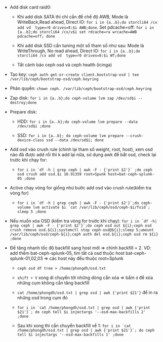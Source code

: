 - Add disk card raid0: 
    
    - Khi add disk SATA thì chỉ cần để chế độ AWB, Mode là WriteBack,Read ahead, Direct IO: `for i in {a..b};do storcli64 /cx add vd  type=r0 drives=8:$i AWB;done`. Set pdcache=off: `for i in {a..b};do storcli64 /cx/v$i set rdcache=ra wrcache=AWB pdcache=off; done`

    - Khi add disk SSD cần tuning một số tham số như sau: Mode là WriteThrough, No read ahead, Direct IO: `for i in {a..b};do storcli64 /cx add vd  type=r0 drives=8:$i WT;done`

    
    - Tắt cảnh báo ceph osd và ceph health (icinga)


- Tạo key: `ceph auth get-or-create client.bootstrap-osd | tee /var/lib/ceph/bootstrap-osd/ceph.keyring`

- Phân quyền: `chown ceph. /var/lib/ceph/bootstrap-osd/ceph.keyring`

- Zap disk: `for i in {a..b};do ceph-volume lvm zap /dev/sd$i --destroy;done`

- Prepare disk:
    
    - HDD: `for i in {a..b};do ceph-volume lvm prepare --data /dev/sd$i ;done`

    - SSD: `for i in {a..b}; do ceph-volume lvm prepare --crush-device-class ssd --data /dev/sd$i; done`

- Add osd vào crush rule (chỉnh lại tham số weight, root, host), xem osd nào đã được add rồi thì k add lại nữa, sử dụng awk để bắt osd, check lại trước khi chạy for: 
    
    - ``for i in `df -h | grep ceph | awk -F - {'print $2'}` ;do ceph osd crush add osd.$i 10.91359 root=Spunk host=bat-ceph-splunk-05 ;done``

- Active chạy vòng for giống như bước add osd vào crush rule(kiểm tra vòng for)

    - ``for i in `df -h | grep ceph | awk -F - {'print $2'}`;do ceph-volume lvm activate $i `cat /var/lib/ceph/osd/ceph-$i/fsid`; sleep 5 ;done``

- Nếu muốn xóa OSD (kiểm tra vòng for trước khi chạy): ``for i in `df -h| grep ceph | awk -F - {'print $2'}`;do ceph osd out ${i};ceph osd crush remove osd.${i};systemctl stop ceph-osd@${i};sleep 5;umount /var/lib/ceph/osd/ceph-${i};ceph auth del osd.${i};ceph osd rm ${i} ;done``

- Để tăng nhanh tốc độ backfill sang host mới => chỉnh backfill = 2. VD: add thêm bat-ceph-splunk-05, tìm tất cả osd thuộc host bat-ceph-splunk-01,02,03 => các host này đều thuộc root=Splunk

    - `ceph osd df tree > /home/phongdh/osd.txt`
    - `shift + V` xong di chuyển tới những dòng cần xóa => bấm `d` để xóa những cụm không cần tăng backfill
    - `cat /home/phongdh/osd.txt | grep osd | awk {'print $21'}` để in ra những osd trong cụm đó
    - ``for i in `cat /home/phongdh/osd.txt | grep osd | awk {'print $21'}`; do ceph tell $i injectargs '--osd-max-backfills 2' ;done``

    - Sau khi xong thì cần chuyển backfill về 1: ``for i in `cat /home/phongdh/osd.txt | grep osd | awk {'print $21'}`; do ceph tell $i injectargs '--osd-max-backfills 1' ;done``